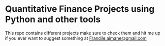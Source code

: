 # Quantitative Finance Projects using Python and other tools 
This repo contains different projects make sure to check them and hit me up if you ever want to suggest something at Frandile.aimane@gmail.com
